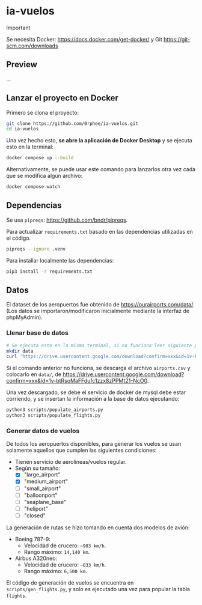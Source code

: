 # ia-vuelos

> [!important]
> Se necesita Docker: <https://docs.docker.com/get-docker/>
> y Git <https://git-scm.com/downloads>

## Preview

...

## Lanzar el proyecto en Docker

Primero se clona el proyecto:

```sh
git clone https://github.com/0rphee/ia-vuelos.git
cd ia-vuelos
```

Una vez hecho esto, **se abre la aplicación de Docker Desktop** y se ejecuta esto en la terminal:

```sh
docker compose up --build
```

Alternativamente, se puede usar este comando para lanzarlos otra vez cada que se modifica algún archivo:

```sh
docker compose watch
```

## Dependencias

Se usa `pipreqs`: <https://github.com/bndr/pipreqs>.

Para actualizar `requirements.txt` basado en las dependencias utilizadas en el código.

```sh
pipreqs --ignore .venv
```

Para installar localmente las dependencias:

```sh
pip3 install -r requirements.txt
```

## Datos

El dataset de los aeropuertos fue obtenido de <https://ourairports.com/data/>. (Los datos se importaron/modificaron inicialmente mediante la interfaz de phpMyAdmin).

### Llenar base de datos

```sh
# Se ejecuta esto en la misma terminal, si no funciona leer siguiente párrafo
mkdir data
curl 'https://drive.usercontent.google.com/download?confirm=xxx&id=1v-btRsoMaFFdufc1zzx8zPPMt21-NcO0' -o data/airports.csv
```

Si el comando anterior no funciona, se descarga el archivo `airports.csv` y colocarlo en `data/`, de <https://drive.usercontent.google.com/download?confirm=xxx&id=1v-btRsoMaFFdufc1zzx8zPPMt21-NcO0>.

Una vez descargado, se debe el servicio de docker de mysql debe estar corriendo, y se insertan la información a la base de datos ejecutando:

```sh
python3 scripts/populate_airports.py
python3 scripts/populate_flights.py
```

### Generar datos de vuelos

De todos los aeropuertos disponibles, para generar los vuelos se usan solamente aquellos que cumplen las siguientes condiciones:

- Tienen servicio de aerolíneas/vuelos regular.
- Según su tamaño:
  - [x] "large_airport"
  - [x] "medium_airport"
  - [ ] "small_airport"
  - [ ] "balloonport"
  - [ ] "seaplane_base"
  - [ ] "heliport"
  - [ ] "closed"

La generación de rutas se hizo tomando en cuenta dos modelos de avión:

- Boeing 787-9:
  - Velocidad de crucero: `~903 km/h`.
  - Rango máximo: `14,140 km`.
- Airbus A320neo:
  - Velocidad de crucero: `~833 km/h`.
  - Rango máximo: `6,500 km`.

El código de generación de vuelos se encuentra en `scripts/gen_flights.py`, y solo es ejecutado una vez para popular la tabla `flights`.
